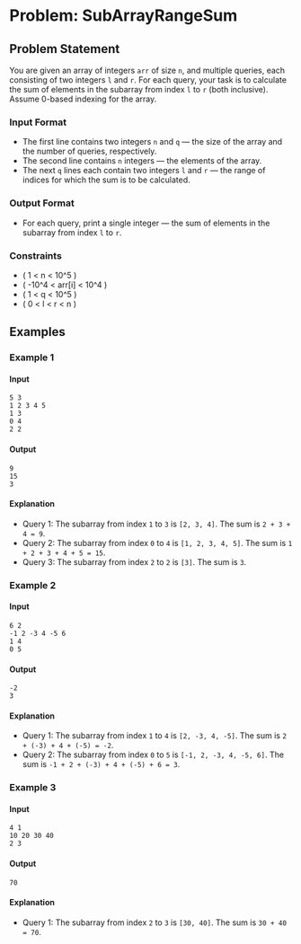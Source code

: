 # Problem: SubArrayRangeSum

## Problem Statement

You are given an array of integers `arr` of size `n`, and multiple queries, each consisting of two integers `l` and `r`. For each query, your task is to calculate the sum of elements in the subarray from index `l` to `r` (both inclusive). Assume 0-based indexing for the array.

### Input Format
- The first line contains two integers `n` and `q` — the size of the array and the number of queries, respectively.
- The second line contains `n` integers — the elements of the array.
- The next `q` lines each contain two integers `l` and `r` — the range of indices for which the sum is to be calculated.

### Output Format
- For each query, print a single integer — the sum of elements in the subarray from index `l` to `r`.

### Constraints
- \( 1 < n < 10^5 \)
- \( -10^4 < arr[i] < 10^4 \)
- \( 1 < q < 10^5 \)
- \( 0 < l < r < n \)

## Examples

### Example 1
#### Input
```plaintext
5 3
1 2 3 4 5
1 3
0 4
2 2
```
#### Output
```plaintext
9
15
3
```
#### Explanation
- Query 1: The subarray from index `1` to `3` is `[2, 3, 4]`. The sum is `2 + 3 + 4 = 9`.
- Query 2: The subarray from index `0` to `4` is `[1, 2, 3, 4, 5]`. The sum is `1 + 2 + 3 + 4 + 5 = 15`.
- Query 3: The subarray from index `2` to `2` is `[3]`. The sum is `3`.

### Example 2
#### Input
```plaintext
6 2
-1 2 -3 4 -5 6
1 4
0 5
```
#### Output
```plaintext
-2
3
```
#### Explanation
- Query 1: The subarray from index `1` to `4` is `[2, -3, 4, -5]`. The sum is `2 + (-3) + 4 + (-5) = -2`.
- Query 2: The subarray from index `0` to `5` is `[-1, 2, -3, 4, -5, 6]`. The sum is `-1 + 2 + (-3) + 4 + (-5) + 6 = 3`.

### Example 3
#### Input
```plaintext
4 1
10 20 30 40
2 3
```
#### Output
```plaintext
70
```
#### Explanation
- Query 1: The subarray from index `2` to `3` is `[30, 40]`. The sum is `30 + 40 = 70`.
